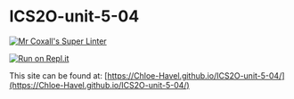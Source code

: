 # ICS2O-unit-5-04

[![Mr Coxall's Super Linter](https://github.com/Chloe-Havel/ICS2O-unit-5-04/workflows/Mr%20Coxall's%20Super%20Linter/badge.svg)](https://github.com/Chloe-Havel/ICS2O-unit-5-04/actions)

[![Run on Repl.it](https://repl.it/badge/github/Chloe-Havel/ICS2O-unit-5-04)](https://repl.it/github/Chloe-Havel/ICS2O-unit-5-04)

This site can be found at: [https://Chloe-Havel.github.io/ICS2O-unit-5-04/](https://Chloe-Havel.github.io/ICS2O-unit-5-04/)
